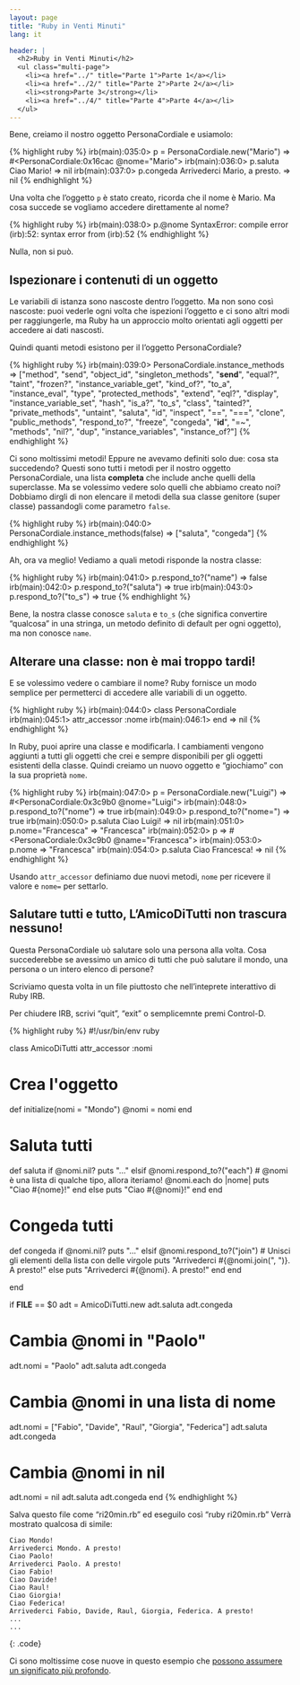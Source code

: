 ```yaml
---
layout: page
title: "Ruby in Venti Minuti"
lang: it

header: |
  <h2>Ruby in Venti Minuti</h2>
  <ul class="multi-page">
    <li><a href="../" title="Parte 1">Parte 1</a></li>
    <li><a href="../2/" title="Parte 2">Parte 2</a></li>
    <li><strong>Parte 3</strong></li>
    <li><a href="../4/" title="Parte 4">Parte 4</a></li>
  </ul>
---
```


Bene, creiamo il nostro oggetto PersonaCordiale e usiamolo:

{% highlight ruby %}
irb(main):035:0> p = PersonaCordiale.new("Mario")
=> #<PersonaCordiale:0x16cac @nome="Mario">
irb(main):036:0> p.saluta
Ciao Mario!
=> nil
irb(main):037:0> p.congeda
Arrivederci Mario, a presto.
=> nil
{% endhighlight %}

Una volta che l’oggetto `p` è stato creato, ricorda che il nome è Mario.
Ma cosa succede se vogliamo accedere direttamente al nome?

{% highlight ruby %}
irb(main):038:0> p.@nome
SyntaxError: compile error
(irb):52: syntax error
        from (irb):52
{% endhighlight %}

Nulla, non si può.

## Ispezionare i contenuti di un oggetto

Le variabili di istanza sono nascoste dentro l’oggetto. Ma non sono così
nascoste: puoi vederle ogni volta che ispezioni l’oggetto e ci sono
altri modi per raggiungerle, ma Ruby ha un approccio molto orientati
agli oggetti per accedere ai dati nascosti.

Quindi quanti metodi esistono per il l’oggetto PersonaCordiale?

{% highlight ruby %}
irb(main):039:0> PersonaCordiale.instance_methods
=> ["method", "send", "object_id", "singleton_methods",
    "__send__", "equal?", "taint", "frozen?",
    "instance_variable_get", "kind_of?", "to_a",
    "instance_eval", "type", "protected_methods", "extend",
    "eql?", "display", "instance_variable_set", "hash",
    "is_a?", "to_s", "class", "tainted?", "private_methods",
    "untaint", "saluta", "id", "inspect", "==", "===",
    "clone", "public_methods", "respond_to?", "freeze",
    "congeda", "__id__", "=~", "methods", "nil?", "dup",
    "instance_variables", "instance_of?"]
{% endhighlight %}

Ci sono moltissimi metodi! Eppure ne avevamo definiti solo due: cosa sta
succedendo? Questi sono tutti i metodi per il nostro oggetto
PersonaCordiale, una lista **completa** che include anche quelli della
superclasse. Ma se volessimo vedere solo quelli che abbiamo creato noi?
Dobbiamo dirgli di non elencare il metodi della sua classe genitore
(super classe) passandogli come parametro `false`.

{% highlight ruby %}
irb(main):040:0> PersonaCordiale.instance_methods(false)
=> ["saluta", "congeda"]
{% endhighlight %}

Ah, ora va meglio! Vediamo a quali metodi risponde la nostra classe:

{% highlight ruby %}
irb(main):041:0> p.respond_to?("name")
=> false
irb(main):042:0> p.respond_to?("saluta")
=> true
irb(main):043:0> p.respond_to?("to_s")
=> true
{% endhighlight %}

Bene, la nostra classe conosce `saluta` e `to_s` (che significa
convertire “qualcosa” in una stringa, un metodo definito di default per
ogni oggetto), ma non conosce `name`.

## Alterare una classe: non è mai troppo tardi!

E se volessimo vedere o cambiare il nome? Ruby fornisce un modo semplice
per permetterci di accedere alle variabili di un oggetto.

{% highlight ruby %}
irb(main):044:0> class PersonaCordiale
irb(main):045:1>   attr_accessor :nome
irb(main):046:1> end
=> nil
{% endhighlight %}

In Ruby, puoi aprire una classe e modificarla. I cambiamenti vengono
aggiunti a tutti gli oggetti che crei e sempre disponibili per gli
oggetti esistenti della classe. Quindi creiamo un nuovo oggetto e
“giochiamo” con la sua proprietà `nome`.

{% highlight ruby %}
irb(main):047:0> p = PersonaCordiale.new("Luigi")
=> #<PersonaCordiale:0x3c9b0 @nome="Luigi">
irb(main):048:0> p.respond_to?("nome")
=> true
irb(main):049:0> p.respond_to?("nome=")
=> true
irb(main):050:0> p.saluta
Ciao Luigi!
=> nil
irb(main):051:0> p.nome="Francesca"
=> "Francesca"
irb(main):052:0> p
=> #<PersonaCordiale:0x3c9b0 @name="Francesca">
irb(main):053:0> p.nome
=> "Francesca"
irb(main):054:0> p.saluta
Ciao Francesca!
=> nil
{% endhighlight %}

Usando `attr_accessor` definiamo due nuovi metodi, `nome` per ricevere
il valore e `nome=` per settarlo.

## Salutare tutti e tutto, L’AmicoDiTutti non trascura nessuno!

Questa PersonaCordiale uò salutare solo una persona alla volta. Cosa
succederebbe se avessimo un amico di tutti che può salutare il mondo,
una persona o un intero elenco di persone?

Scriviamo questa volta in un file piuttosto che nell’inteprete
interattivo di Ruby IRB.

Per chiudere IRB, scrivi “quit”, “exit” o semplicemnte premi Control-D.

{% highlight ruby %}
#!/usr/bin/env ruby

class AmicoDiTutti
  attr_accessor :nomi

  # Crea l'oggetto
  def initialize(nomi = "Mondo")
    @nomi = nomi
  end

  # Saluta tutti
  def saluta
    if @nomi.nil?
      puts "..."
    elsif @nomi.respond_to?("each")
      # @nomi è una lista di qualche tipo, allora iteriamo!
      @nomi.each do |nome|
        puts "Ciao #{nome}!"
      end
    else
      puts "Ciao #{@nomi}!"
    end
  end

  # Congeda tutti
  def congeda
    if @nomi.nil?
      puts "..."
    elsif @nomi.respond_to?("join")
      # Unisci gli elementi della lista con delle virgole
      puts "Arrivederci #{@nomi.join(", ")}. A presto!"
    else
      puts "Arrivederci #{@nomi}. A presto!"
    end
  end

end


if __FILE__ == $0
  adt = AmicoDiTutti.new
  adt.saluta
  adt.congeda

  # Cambia @nomi in "Paolo"
  adt.nomi = "Paolo"
  adt.saluta
  adt.congeda

  # Cambia @nomi in una lista di nome
  adt.nomi = ["Fabio", "Davide", "Raul",
    "Giorgia", "Federica"]
  adt.saluta
  adt.congeda

  # Cambia @nomi in nil
  adt.nomi = nil
  adt.saluta
  adt.congeda
end
{% endhighlight %}

Salva questo file come “ri20min.rb” ed eseguilo così “ruby ri20min.rb”
Verrà mostrato qualcosa di simile:

    Ciao Mondo!
    Arrivederci Mondo. A presto!
    Ciao Paolo!
    Arrivederci Paolo. A presto!
    Ciao Fabio!
    Ciao Davide!
    Ciao Raul!
    Ciao Giorgia!
    Ciao Federica!
    Arrivederci Fabio, Davide, Raul, Giorgia, Federica. A presto!
    ...
    ...
{: .code}

Ci sono moltissime cose nuove in questo esempio che [possono assumere un
significato più profondo](../4/).

